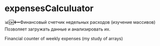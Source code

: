 # expensesCalculuator
📊🆗➕➖Финансовый счетчик недельных расходов (изучение массивов)
Позволяет загружать данные и анализировать их.

Financial counter of weekly expenses (my study of arrays)
